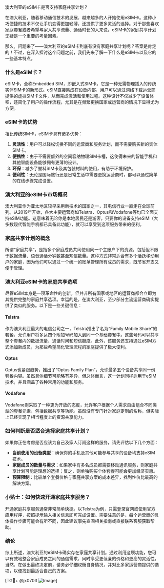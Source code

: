 澳大利亚的eSIM卡是否支持家庭共享计划？

在澳大利亚，随着移动通信技术的发展，越来越多的人开始使用eSIM卡。这种小巧便捷的技术不仅让手机变得更加轻薄，还提供了更多灵活的选择。对于那些喜欢家庭套餐或者希望与家人共享流量、通话时长的人来说，eSIM卡的家庭共享计划无疑是一个重要的考量因素。

那么，问题来了——澳大利亚的eSIM卡到底有没有家庭共享计划呢？答案是肯定的！不过，在深入探讨这个问题之前，我们先来了解一下什么是eSIM卡以及它的一些基本特点。

### 什么是eSIM卡？

eSIM卡，全称Embedded SIM，即嵌入式SIM卡。它是一种无需物理插入的传统实体SIM卡的新形式。eSIM直接集成在设备内部，用户可以通过网络下载运营商提供的虚拟SIM卡文件，从而完成激活和使用过程。这种设计不仅减少了设备体积，还简化了用户的操作流程，尤其是在频繁更换国家或运营商的情况下显得尤为方便。

### eSIM卡的优势

相比传统SIM卡，eSIM卡具有诸多优势：
1. **灵活性**：用户可以轻松切换不同的运营商和服务计划，而不需要购买新的实体SIM卡。
2. **便携性**：由于不需要额外的空间容纳物理SIM卡槽，这使得未来的智能手机和其他智能设备能够拥有更薄的设计。
3. **环保**：减少了塑料SIM卡及其包装材料的使用，有助于环境保护。
4. **便利性**：无论是国际旅行还是日常生活中需要更换运营商时，都可以通过简单的在线步骤完成设置。

### 澳大利亚的eSIM卡市场概况

澳大利亚作为亚太地区较早采用新技术的国家之一，其电信行业一直走在全球前列。从2019年开始，各大主要运营商如Telstra、Optus和Vodafone等均已全面支持eSIM功能。这意味着无论你是本地居民还是游客，只要你的设备支持eSIM（大多数现代智能手机都已具备此功能），就可以享受到这项服务带来的便利。

### 家庭共享计划的概念

所谓“家庭共享”，是指多个家庭成员共同使用同一个主账户下的资源，包括但不限于数据流量、语音通话分钟数甚至短信数量。这种方式非常适合有多个活跃移动用户的家庭，因为他们可以通过一个统一的账单管理所有成员的需求，既节省开支又便于管理。

### 澳大利亚eSIM卡的家庭共享选项

尽管eSIM本身是一项革命性的创新，但并非所有国家或地区的运营商都会立即为其提供完整的家庭共享选项。幸运的是，在澳大利亚，至少部分主流运营商确实提供了类似的服务。以下是一些关键信息：

#### Telstra
作为澳大利亚最大的电信公司之一，Telstra推出了名为“Family Mobile Share”的套餐，允许用户将多达四个附加号码加入到同一个基础套餐中。这些号码可以共享整个套餐内的数据流量、通话时间和短信额度。此外，该服务还支持通过eSIM方式添加新成员，为那些希望简化管理流程的家庭提供了极大便利。

#### Optus
Optus也紧跟趋势，推出了“Optus Family Plan”，允许最多五个设备共享同一份套餐内容。虽然具体细节可能略有差异，但总体而言，这一计划同样适用于eSIM技术，并且涵盖了各种常用的功能和服务。

#### Vodafone
Vodafone则采取了一种更为开放的态度，允许客户根据个人需求自由组合不同类型的套餐元素，包括数据共享等功能。虽然没有专门针对家庭定制的名称，但实际上已经实现了相当程度上的资源共享能力。

### 如何判断是否适合选择家庭共享计划？

如果你正在考虑是否应该为自己及家人订阅这样的服务，请先评估以下几个方面：
- **当前使用的设备类型**：确保你的手机及其他可能参与共享的设备均支持eSIM技术。
- **家庭成员的数量与需求**：如果家中有多名成员都需要移动通讯服务，则家庭共享计划可能是理想的选择；反之，则单独购买个体套餐可能会更加经济实惠。
- **预算限制**：比较单个套餐价格与家庭共享方案的成本差异，找到性价比最高的解决方案。

### 小贴士：如何快速开通家庭共享服务？

开通家庭共享服务通常非常简单快捷。以Telstra为例，只需登录官网或使用官方应用程序，按照提示输入相关信息即可完成设置。需要注意的是，每个运营商的具体操作步骤可能会有所不同，因此建议事先查阅相关指南或直接联系客服获取帮助。

### 结论

综上所述，澳大利亚的eSIM卡确实存在家庭共享计划。通过利用这项功能，您可以有效地整合家庭成员之间的通信需求，同时享受更低廉的价格和更高的灵活性。当然，在做出最终决定前，请务必仔细权衡自身情况，并对比多家运营商提供的选项，以便找到最适合自己的方案。

[TG💪+ @jx0703 ![Image](https://github.com/user-attachments/assets/dbca1d08-cadb-493c-b0ec-ad6f7a83f270)]